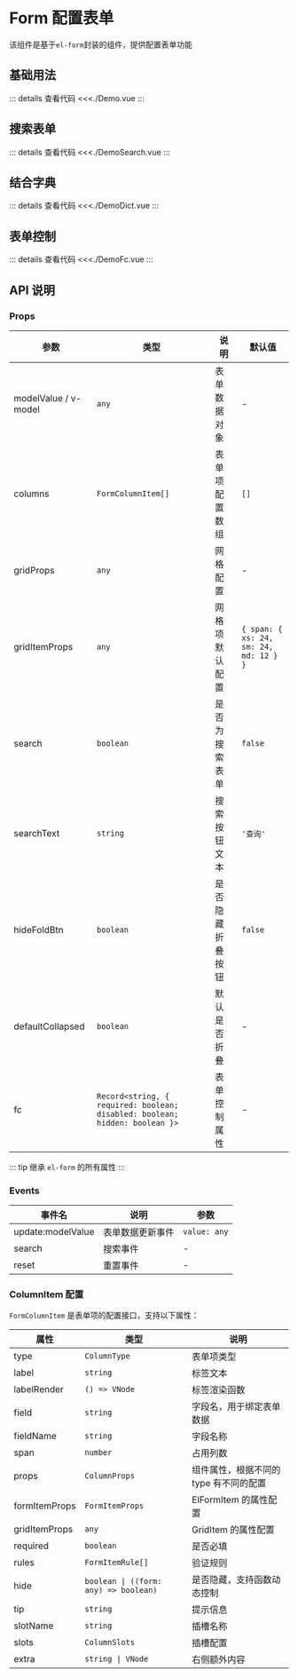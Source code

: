 # Form 配置表单

该组件是基于`el-form`封装的组件，提供配置表单功能

<script setup>
import Demo from './Demo.vue'
import DemoSearch from './DemoSearch.vue'
import DemoDict from './DemoDict.vue'
import DemoFc from './DemoFc.vue'
</script>

## 基础用法

<Demo></Demo>
::: details 查看代码
<<<./Demo.vue
:::

## 搜索表单

<DemoSearch></DemoSearch>
::: details 查看代码
<<<./DemoSearch.vue
:::

## 结合字典

<DemoDict></DemoDict>
::: details 查看代码
<<<./DemoDict.vue
:::

## 表单控制
<DemoFc></DemoFc>
::: details 查看代码
<<<./DemoFc.vue
:::


## API 说明

### Props

| 参数                 | 类型               | 说明             | 默认值                                 |
| -------------------- | ------------------ | ---------------- | -------------------------------------- |
| modelValue / v-model | `any`              | 表单数据对象     | -                                      |
| columns              | `FormColumnItem[]` | 表单项配置数组   | `[]`                                   |
| gridProps            | `any`              | 网格配置         | -                                      |
| gridItemProps        | `any`              | 网格项默认配置   | `{ span: { xs: 24, sm: 24, md: 12 } }` |
| search               | `boolean`          | 是否为搜索表单   | `false`                                |
| searchText           | `string`           | 搜索按钮文本     | `'查询'`                               |
| hideFoldBtn          | `boolean`          | 是否隐藏折叠按钮 | `false`                                |
| defaultCollapsed     | `boolean`          | 默认是否折叠     | -                                      |
| fc           | `Record<string, { required: boolean; disabled: boolean; hidden: boolean }>`       | 表单控制属性     | -                                      |

::: tip
继承 `el-form` 的所有属性
:::

### Events

| 事件名            | 说明             | 参数         |
| ----------------- | ---------------- | ------------ |
| update:modelValue | 表单数据更新事件 | `value: any` |
| search            | 搜索事件         | -            |
| reset             | 重置事件         | -            |

### ColumnItem 配置

`FormColumnItem` 是表单项的配置接口，支持以下属性：

| 属性          | 类型                                  | 说明                                   |
| ------------- | ------------------------------------- | -------------------------------------- |
| type          | `ColumnType`                          | 表单项类型                             |
| label         | `string`                              | 标签文本                               |
| labelRender   | `() => VNode`                         | 标签渲染函数                           |
| field         | `string`                              | 字段名，用于绑定表单数据               |
| fieldName     | `string`                              | 字段名称                               |
| span          | `number`                              | 占用列数                               |
| props         | `ColumnProps`                         | 组件属性，根据不同的 type 有不同的配置 |
| formItemProps | `FormItemProps`                       | ElFormItem 的属性配置                  |
| gridItemProps | `any`                                 | GridItem 的属性配置                    |
| required      | `boolean`                             | 是否必填                               |
| rules         | `FormItemRule[]`                      | 验证规则                               |
| hide          | `boolean \| ((form: any) => boolean)` | 是否隐藏，支持函数动态控制             |
| tip           | `string`                              | 提示信息                               |
| slotName      | `string`                              | 插槽名称                               |
| slots         | `ColumnSlots`                         | 插槽配置                               |
| extra         | `string \| VNode`                     | 右侧额外内容                           |
